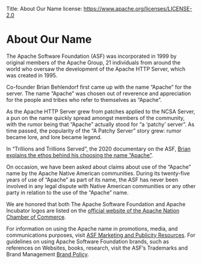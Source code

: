 Title: About Our Name
license: https://www.apache.org/licenses/LICENSE-2.0

# About Our Name #

The Apache Software Foundation (ASF) was incorporated in 1999 by original members of the Apache Group, 21 individuals from around the world who oversaw the development of the Apache HTTP Server, which was created in 1995.

Co-founder Brian Behlendorf first came up with the name “Apache” for the server. The name “Apache” was chosen out of reverence and appreciation for the people and tribes who refer to themselves as “Apache”. 

As the Apache HTTP Server grew from patches applied to the NCSA Server, a pun on the name quickly spread amongst members of the community, with the rumor being that “Apache” actually stood for “a ‘patchy’ server”. As time passed, the popularity of the “A Patchy Server” story grew: rumor became lore, and lore became legend.

In “Trillions and Trillions Served”, the 2020 documentary on the ASF, [Brian explains the ethos behind his choosing the name “Apache”](https://youtu.be/JUt2nb0mgwg?t=249).

On occasion, we have been asked about claims about use of the “Apache” name by the Apache Native American communities. During its twenty-five years of use of “Apache” as part of its name, the ASF has never been involved in any legal dispute with Native American communities or any other party in relation to the use of the “Apache” name.

We are honored that both The Apache Software Foundation and Apache Incubator logos are listed on the [official website of the Apache Nation Chamber of Commerce](http://www.sancarlosapache.com/home.htm).

For information on using the Apache name in promotions, media, and communications purposes, visit [ASF Marketing and Publicity Resources](/press). For guidelines on using Apache Software Foundation brands, such as references on Websites, books, research, visit the ASF’s Trademarks and Brand Management [Brand Policy](/foundation/marks).           
